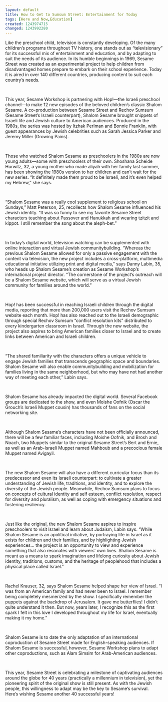 ```yaml
---
layout: default
title: How to Get to Sumsum Street: Entertainment for Today
tags: [Here and Now,Education]
created: 1243974715
changed: 1243992280
---
```

<p> Like the preschool child, television is constantly developing. Of the many children’s programs throughout TV history, one stands out as “televisionary” for its successful mix of entertainment and education, and by adapting to suit the needs of its audience. In its humble beginnings in 1969, Sesame Street was created as an experimental project to help children from disadvantaged homes prepare to embark on their school experience. Today it is aired in over 140 different countries, producing content to suit each country’s needs. </p> </br>

<p> This year, Sesame Workshop is partnering with Hop!—the Israeli preschool channel—to make 12 new episodes of the beloved children’s classic Shalom Sesame. A co-production between Sesame Street and Rechov Sumsum (Sesame Street’s Israeli counterpart), Shalom Sesame
brought snippets of Israeli life and Jewish culture to American audiences. Produced in the 1980s, the series was hosted by Itzhak Perlman and Bonnie Franklin, with guest appearances by Jewish celebrities such as Sarah Jessica Parker and Jeremy Miller (Growing Pains). </p> </br>

<p> Those who watched Shalom Sesame as preschoolers in the 1980s are now young adults—some with preschoolers of their own. Shoshana Scheide Hurwitz, 32, a young mother who made aliyah with her family last summer, has been showing the 1980s version to her children and can’t wait for the new series. “It definitely made them proud to be Israeli, and it’s even helped my Hebrew,” she says. </p> </br>

<p> “Shalom Sesame was a really cool supplement to religious school on Sundays,” Matt Peterson, 25, recollects how Shalom Sesame influenced his Jewish identity. “It was so funny to see my favorite Sesame Street characters teaching about Passover and Hanukkah and wearing tzitzit and kippot. I still remember the song about the aleph-bet.” </p> </br>

<p> In today’s digital world, television watching can be supplemented with online interaction and virtual Jewish communitybuilding. “Whereas the previous Shalom Sesame allowed for only a passive engagement with the content via television, the new project includes a cross-platform, multimedia educational initiative utilizing print and digital media,” says Danny Labin, 35, who heads up Shalom Sesame’s creation as Sesame Workshop’s international project director. “The cornerstone of the project’s outreach will be a Shalom Sesame website, which will serve as a virtual Jewish community for families around the world.” </p> </br>

<p> Hop! has been successful in reaching Israeli children through the digital media, reporting that more than 200,000 users visit the Rechov Sumsum website each month. Hop! has also reached out to the Israeli demographic through special Rechov Sumsum “conflict resolution kits” distributed to every kindergarten classroom in Israel. Through the new website, the project also aspires to bring American families closer to Israel and to create links between American and Israeli children. </p> </br>

<p> “The shared familiarity with the characters offers a unique vehicle to engage Jewish families that transcends geographic space and boundaries. Shalom Sesame will also enable communitybuilding and mobilization for families living in the same neighborhood, but who may have not had another way of meeting each other,” Labin says. </p> </br>

<p> Shalom Sesame has already impacted the digital world. Several Facebook groups are dedicated to the show, and even Moishe Oofnik (Oscar the Grouch’s Israeli Muppet cousin) has thousands of fans on the social networking site. </p> </br>

<p> Although Shalom Sesame’s characters have not been officially announced, there will be a few familiar faces, including Moishe Oofnik, and Brosh and Noach, two Muppets similar to the original Sesame Street’s Bert and Ernie, as well as an Arab-Israeli Muppet named Mahboub and a precocious female Muppet named Avigayil. </p> </br>

<p> The new Shalom Sesame will also have a different curricular focus than its predecessor and even its Israeli counterpart: to cultivate a greater understanding of Jewish life, traditions, and identity, and to explore the diversity of the Jewish people. Meanwhile, Rechov Sumsum plans to focus on concepts of cultural identity and self esteem, conflict resolution, respect for diversity and pluralism, as well as coping with emergency situations and fostering resiliency. </p> </br>

<p> Just like the original, the new Shalom Sesame aspires to inspire preschoolers to visit Israel and learn about Judaism, Labin says. “While Shalom Sesame is an apolitical initiative, by portraying life in Israel as it exists for children and their families, and by highlighting Jewish experiences... the project is an opportunity to view and experience something that also resonates with viewers’ own lives. Shalom Sesame is meant as a means to spark imagination and lifelong curiosity about Jewish identity, traditions, customs, and the heritage of peoplehood that includes a physical place called Israel.” </p> </br>

<p> Rachel Krauser, 32, says Shalom Sesame helped shape her view of Israel. “I was from an American family and had never been to Israel. I remember being completely mesmerized by the show. I specifically remember the puppets against the backdrop of Jerusalem. It gave me butterflies! I didn’t quite understand it then. But now, years later, I recognize this as the first spark I felt in this love I developed throughout my life for Israel, eventually making it my home.” </p> </br>

<p> Shalom Sesame is to date the only adaptation of an international coproduction of Sesame Street made for English-speaking audiences. If Shalom Sesame is successful, however, Sesame Workshop plans to adapt other coproductions, such as Alam Simsim for Arab-American audiences. </p> </br>

<p> This year, Sesame Street is celebrating a milestone of captivating audiences around the globe for 40 years (practically a millennium in television), yet the pioneering spirit of the original show is still present. As with the Jewish people, this willingness to adapt may be the key to Sesame’s survival. Here’s wishing Sesame another 40 successful years! </p> </br>